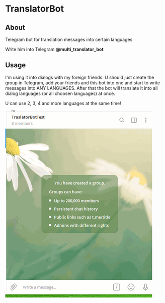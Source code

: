 # TranslatorBot

## About

Telegram bot for translation messages into certain languages

Write him into Telegram **@multi_translator_bot**

## Usage

I'm using it into dialogs with my foreign friends. U should just create the group in Telegram, add your friends and this bot into one and start to write messages into ANY LANGUAGES. After that the bot will translate it into all dialog languages (or all choosen languages) at once.

U can use 2, 3, 4 and more languages at the same time!

![1](https://github.com/PasaOpasen/TranslatorBot/blob/master/gifs/g.gif)

